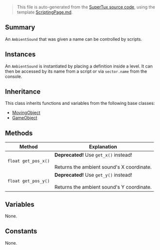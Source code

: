 > This file is auto-generated from the [SuperTux source code](https://github.com/SuperTux/supertux/tree/master/src), using the template [ScriptingPage.md](https://github.com/SuperTux/wiki/tree/master/templates/ScriptingPage.md).

Summary
-------

An `AmbientSound` that was given a name can be controlled by scripts. 

Instances
--------

An `AmbientSound` is instantiated by placing a definition inside a level. It can then be accessed by its name from a script or via `sector.name` from the console. 

Inheritance
--------

This class inherits functions and variables from the following base classes:
* [MovingObject](https://github.com/SuperTux/supertux/wiki/ScriptingMovingObject)
* [GameObject](https://github.com/SuperTux/supertux/wiki/ScriptingGameObject)


Methods
-------

Method | Explanation
-------|-------
`float get_pos_x()` | **Deprecated!** Use `get_x()` instead! <br /><br />Returns the ambient sound's X coordinate. 
`float get_pos_y()` | **Deprecated!** Use `get_y()` instead! <br /><br />Returns the ambient sound's Y coordinate. 


Variables
---------

None.

Constants
---------

None.
